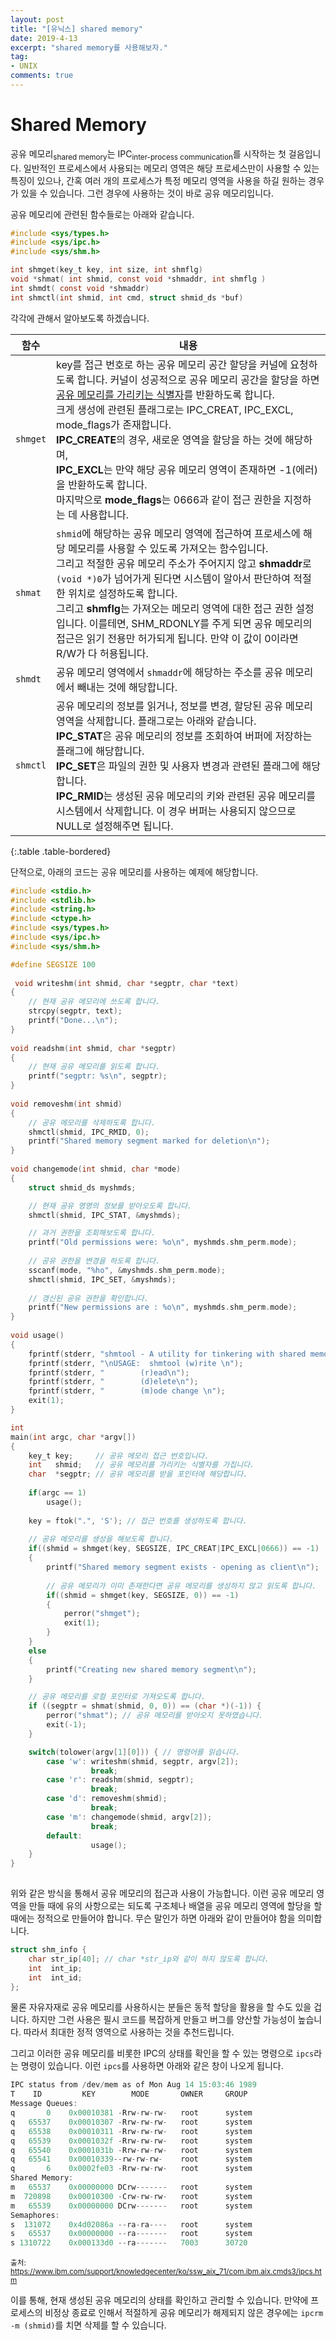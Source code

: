 ```yaml
---
layout: post
title: "[유닉스] shared memory"
date: 2019-4-13
excerpt: "shared memory를 사용해보자."
tag:
- UNIX
comments: true
---
```


# Shared Memory

공유 메모리<sub>shared memory</sub>는 IPC<sub>inter-process communication</sub>를 시작하는 첫 걸음입니다. 일반적인 프로세스에서 사용되는 메모리 영역은 해당 프로세스만이 사용할 수 있는 특징이 있으나, 간혹 여러 개의 프로세스가 특정 메모리 영역을 사용을 하길 원하는 경우가 있을 수 있습니다. 그런 경우에 사용하는 것이 바로 공유 메모리입니다.

공유 메모리에 관련된 함수들로는 아래와 같습니다.

```c
#include <sys/types.h>
#include <sys/ipc.h>
#include <sys/shm.h>

int shmget(key_t key, int size, int shmflg)
void *shmat( int shmid, const void *shmaddr, int shmflg )
int shmdt( const void *shmaddr)
int shmctl(int shmid, int cmd, struct shmid_ds *buf)
```

각각에 관해서 알아보도록 하겠습니다.

| 함수     | 내용                                                         |
| -------- | ------------------------------------------------------------ |
| `shmget` | key를 접근 번호로 하는 공유 메모리 공간 할당을 커널에 요청하도록 합니다. 커널이 성공적으로 공유 메모리 공간을 할당을 하면 <u>공유 메모리를 가리키는 식별자</u>를 반환하도록 합니다.<br />크게 생성에 관련된 플래그로는 IPC_CREAT, IPC_EXCL, mode_flags가 존재합니다. <br />**IPC_CREATE**의 경우, 새로운 영역을 할당을 하는 것에 해당하며, <br />**IPC_EXCL**는 만약 해당 공유 메모리 영역이 존재하면 -1(에러)을 반환하도록 합니다.<br />마지막으로 **mode_flags**는 0666과 같이 접근 권한을 지정하는 데 사용합니다. |
| `shmat`  | `shmid`에 해당하는 공유 메모리 영역에 접근하여 프로세스에 해당 메모리를 사용할 수 있도록 가져오는 함수입니다. <br />그리고 적절한 공유 메모리 주소가 주어지지 않고 **shmaddr**로 `(void *)0`가 넘어가게 된다면 시스템이 알아서 판단하여 적절한 위치로 설정하도록 합니다.<br />그리고 **shmflg**는 가져오는 메모리 영역에 대한 접근 권한 설정입니다. 이를테면, SHM_RDONLY를 주게 되면 공유 메모리의 접근은 읽기 전용만 허가되게 됩니다. 만약 이 값이 0이라면 R/W가 다 허용됩니다. |
| `shmdt`  | 공유 메모리 영역에서 `shmaddr`에 해당하는 주소를 공유 메모리에서 빼내는 것에 해당합니다. |
| `shmctl` | 공유 메모리의 정보를 읽거나, 정보를 변경, 할당된 공유 메모리 영역을 삭제합니다.  플래그로는 아래와 같습니다.<br />**IPC_STAT**은 공유 메모리의 정보를 조회하여 버퍼에 저장하는 플래그에 해당합니다.<br />**IPC_SET**은 파일의 권한 및 사용자 변경과 관련된 플래그에 해당합니다.<br />**IPC_RMID**는 생성된 공유 메모리의 키와 관련된 공유 메모리를 시스템에서 삭제합니다. 이 경우 버퍼는 사용되지 않으므로 NULL로 설정해주면 됩니다. |
{:.table .table-bordered}

단적으로, 아래의 코드는 공유 메모리를 사용하는 예제에 해당합니다.

```c
#include <stdio.h>
#include <stdlib.h>
#include <string.h>
#include <ctype.h>
#include <sys/types.h>
#include <sys/ipc.h>
#include <sys/shm.h>

#define SEGSIZE 100
 
 void writeshm(int shmid, char *segptr, char *text)
{
    // 현재 공유 메모리에 쓰도록 합니다.
    strcpy(segptr, text);
    printf("Done...\n");
}
 
void readshm(int shmid, char *segptr)
{
    // 현재 공유 메모리를 읽도록 합니다.
    printf("segptr: %s\n", segptr);
}
 
void removeshm(int shmid)
{
    // 공유 메모리를 삭제하도록 합니다.
    shmctl(shmid, IPC_RMID, 0);
    printf("Shared memory segment marked for deletion\n");
}
 
void changemode(int shmid, char *mode) 
{
    struct shmid_ds myshmds;

    // 현재 공유 영영의 정보를 받아오도록 합니다.
    shmctl(shmid, IPC_STAT, &myshmds);

    // 과거 권한을 조회해보도록 합니다.
    printf("Old permissions were: %o\n", myshmds.shm_perm.mode);
 
    // 공유 권한을 변경을 하도록 합니다.
    sscanf(mode, "%ho", &myshmds.shm_perm.mode);
    shmctl(shmid, IPC_SET, &myshmds);
 
    // 갱신된 공유 권한을 확인합니다. 
    printf("New permissions are : %o\n", myshmds.shm_perm.mode);
}
 
void usage()
{
    fprintf(stderr, "shmtool - A utility for tinkering with shared memory\n");
    fprintf(stderr, "\nUSAGE:  shmtool (w)rite \n");
    fprintf(stderr, "        (r)ead\n");
    fprintf(stderr, "        (d)elete\n");
    fprintf(stderr, "        (m)ode change \n");
    exit(1);
}

int
main(int argc, char *argv[])
{
    key_t key;     // 공유 메모리 접근 번호입니다.
    int   shmid;   // 공유 메모리를 가리키는 식별자를 가집니다.
    char  *segptr; // 공유 메모리를 받을 포인터에 해당합니다.
 
    if(argc == 1)
        usage();
 
    key = ftok(".", 'S'); // 접근 번호를 생성하도록 합니다.
 
    // 공유 메모리를 생성을 해보도록 합니다.
    if((shmid = shmget(key, SEGSIZE, IPC_CREAT|IPC_EXCL|0666)) == -1) 
    {
        printf("Shared memory segment exists - opening as client\n");
 
        // 공유 메모리가 이미 존재한다면 공유 메모리를 생성하지 않고 읽도록 합니다.
        if((shmid = shmget(key, SEGSIZE, 0)) == -1) 
        {
            perror("shmget");
            exit(1);
        }
    }
    else
    {
        printf("Creating new shared memory segment\n");
    }

    // 공유 메모리를 로컬 포인터로 가져오도록 합니다.
    if ((segptr = shmat(shmid, 0, 0)) == (char *)(-1)) {
        perror("shmat"); // 공유 메모리를 받아오지 못하였습니다.
        exit(-1);
    }

    switch(tolower(argv[1][0])) { // 명령어를 읽습니다.
        case 'w': writeshm(shmid, segptr, argv[2]);
                  break;
        case 'r': readshm(shmid, segptr);
                  break;
        case 'd': removeshm(shmid);
                  break;
        case 'm': changemode(shmid, argv[2]);
                  break;
        default:
                  usage();
    }
}
 
```

위와 같은 방식을 통해서 공유 메모리의 접근과 사용이 가능합니다. 이런 공유 메모리 영역을 만들 때에 유의 사항으로는 되도록 구조체나 배열을 공유 메모리 영역에 할당을 할 때에는 정적으로 만들어야 합니다. 무슨 말인가 하면 아래와 같이 만들어야 함을 의미합니다.

```c
struct shm_info {
    char str_ip[40]; // char *str_ip와 같이 하지 않도록 합니다.
    int  int_ip;
    int  int_id;
};
```

물론 자유자재로 공유 메모리를 사용하시는 분들은 동적 할당을 활용을 할 수도 있을 겁니다. 하지만 그런 사용은 필시 코드를 복잡하게 만들고 버그를 양산할 가능성이 높습니다. 따라서 최대한 정적 영역으로 사용하는 것을 추천드립니다.

그리고 이러한 공유 메모리를 비롯한 IPC의 상태를 확인을 할 수 있는 명령으로  `ipcs`라는 명령이 있습니다. 이런 `ipcs`를 사용하면 아래와 같은 창이 나오게 됩니다.

```c
IPC status from /dev/mem as of Mon Aug 14 15:03:46 1989
T    ID         KEY        MODE       OWNER     GROUP
Message Queues:
q       0    0x00010381 -Rrw-rw-rw-   root      system
q   65537    0x00010307 -Rrw-rw-rw-   root      system
q   65538    0x00010311 -Rrw-rw-rw-   root      system
q   65539    0x0001032f -Rrw-rw-rw-   root      system
q   65540    0x0001031b -Rrw-rw-rw-   root      system
q   65541    0x00010339--rw-rw-rw-    root      system
q       6    0x0002fe03 -Rrw-rw-rw-   root      system
Shared Memory:
m   65537    0x00000000 DCrw-------   root      system
m  720898    0x00010300 -Crw-rw-rw-   root      system
m   65539    0x00000000 DCrw-------   root      system
Semaphores:
s  131072    0x4d02086a --ra-ra----   root      system
s   65537    0x00000000 --ra-------   root      system
s 1310722    0x000133d0 --ra-------   7003      30720
```

<sup> 출처: https://www.ibm.com/support/knowledgecenter/ko/ssw_aix_71/com.ibm.aix.cmds3/ipcs.htm</sup>

이를 통해, 현재 생성된 공유 메모리의 상태를 확인하고 관리할 수 있습니다. 만약에 프로세스의 비정상 종료로 인해서 적절하게 공유 메모리가 해제되지 않은 경우에는 `ipcrm -m (shmid)`를  치면 삭제를 할 수 있습니다.